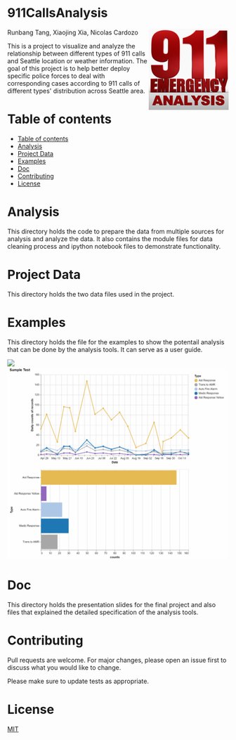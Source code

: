 

# 911CallsAnalysis

<img src="doc/911callslogo.png" align="right">


Runbang Tang, Xiaojing Xia, Nicolas Cardozo

This is a project to visualize and analyze the relationship between different types of 911 calls and Seattle location or weather information. The goal of this project is to help better deploy specific police forces to deal with corresponding cases according to 911 calls of different types' distribution across Seattle area.


Table of contents
=================

<!--ts-->
   * [Table of contents](#table-of-contents)
   * [Analysis](#analysis)
   * [Project Data](#project-data)
   * [Examples](#examples)
   * [Doc](#doc)
   * [Contributing](#contributing)
   * [License](#license)
<!--te-->

Analysis
================
This directory holds the code to prepare the data from multiple sources for analysis and analyze the data. It also contains the module files for data cleaning process and ipython notebook files to demonstrate functionality.

Project Data
=================
This directory holds the two data files used in the project. 

Examples
=================
This directory holds the file for the examples to show the potentail analysis that can be done by the analysis tools. It can serve as a user guide.

<img src="examples/Map_Data/UWcloselook.gif" width="500"/>

<img src="examples/analysisovertimes.gif" width="500"/>

Doc
=================
This directory holds the presentation slides for the final project and also files that explained the detailed specification of the analysis tools.

Contributing
=================
Pull requests are welcome. For major changes, please open an issue first to discuss what you would like to change.

Please make sure to update tests as appropriate.


License
=================
[MIT](https://choosealicense.com/licenses/mit/)



